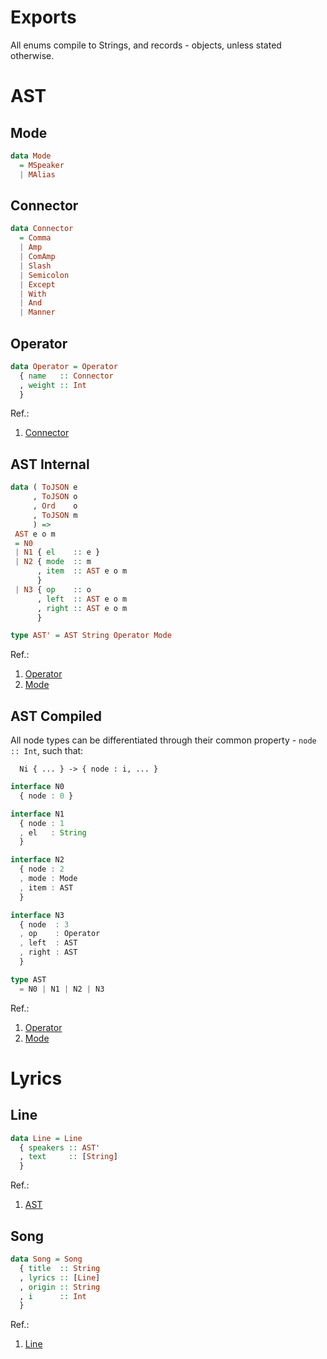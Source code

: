 # Exports
All enums compile to Strings, and records - objects, unless stated otherwise.


# AST
## Mode
```hs
data Mode 
  = MSpeaker 
  | MAlias
```

## Connector
```hs
data Connector
  = Comma
  | Amp
  | ComAmp
  | Slash
  | Semicolon
  | Except 
  | With 
  | And 
  | Manner
```
## Operator
```hs
data Operator = Operator 
  { name   :: Connector
  , weight :: Int
  }
```
Ref.:
1. [Connector](#connector)


## AST Internal
```hs
data ( ToJSON e
     , ToJSON o 
     , Ord    o
     , ToJSON m
     ) =>
 AST e o m
 = N0
 | N1 { el    :: e }
 | N2 { mode  :: m 
      , item  :: AST e o m
      }
 | N3 { op    :: o 
      , left  :: AST e o m
      , right :: AST e o m
      }

type AST' = AST String Operator Mode
```
Ref.:
1. [Operator](#operator)
2. [Mode](#mode)  


## AST Compiled
All node types can be differentiated through their common property - `node :: Int`, such that:
```
  Ni { ... } -> { node : i, ... }
```
  
```ts
interface N0 
  { node : 0 }

interface N1 
  { node : 1
  , el   : String
  }

interface N2
  { node : 2
  , mode : Mode
  , item : AST
  }

interface N3 
  { node  : 3
  , op    : Operator
  , left  : AST
  , right : AST
  }

type AST 
  = N0 | N1 | N2 | N3
```
Ref.:
1. [Operator](#operator)
2. [Mode](#mode)   


# Lyrics
## Line
```hs
data Line = Line 
  { speakers :: AST'
  , text     :: [String]
  }
```
Ref.:
1. [AST](#ast-compiled)


## Song
```hs
data Song = Song 
  { title  :: String
  , lyrics :: [Line]
  , origin :: String
  , i      :: Int
  }
```  

Ref.:
1. [Line](#line) 

